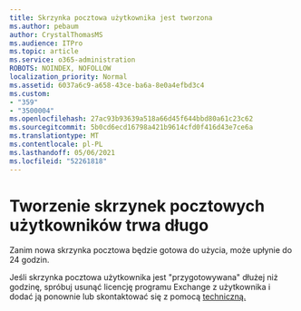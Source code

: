 ```yaml
---
title: Skrzynka pocztowa użytkownika jest tworzona
ms.author: pebaum
author: CrystalThomasMS
ms.audience: ITPro
ms.topic: article
ms.service: o365-administration
ROBOTS: NOINDEX, NOFOLLOW
localization_priority: Normal
ms.assetid: 6037a6c9-a658-43ce-ba6a-8e0a4efbd3c4
ms.custom:
- "359"
- "3500004"
ms.openlocfilehash: 27ac93b93639a518a66d45f644bbd80a61c23c62
ms.sourcegitcommit: 5b0cd6ecd16798a421b9614cfd0f416d43e7ce6a
ms.translationtype: MT
ms.contentlocale: pl-PL
ms.lasthandoff: 05/06/2021
ms.locfileid: "52261818"
---
```

# <a name="user-mailbox-creation-is-taking-a-long-time"></a>Tworzenie skrzynek pocztowych użytkowników trwa długo

Zanim nowa skrzynka pocztowa będzie gotowa do użycia, może upłynie do 24 godzin.
  
Jeśli skrzynka pocztowa użytkownika jest "przygotowywana" dłużej niż godzinę, spróbuj usunąć licencję programu Exchange z użytkownika i dodać ją ponownie lub skontaktować się z pomocą [techniczną.](/microsoft-365/admin/contact-support-for-business-products?tabs=online)
